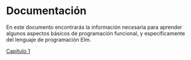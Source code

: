 # Documentación

En este documento encontrarás la información necesaria para aprender algunos
aspectos básicos de programación funcional, y específicamente del lenguaje
de programación Elm.

[Capítulo 1](./Clases01/Readme.md)

